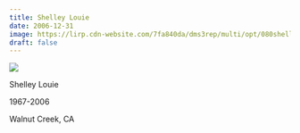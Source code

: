```yaml
---
title: Shelley Louie
date: 2006-12-31
image: https://lirp.cdn-website.com/7fa840da/dms3rep/multi/opt/080shelley-louie-1920w.jpg
draft: false
---
```


![](https://lirp.cdn-website.com/7fa840da/dms3rep/multi/opt/080shelley-louie-1920w.jpg)

Shelley Louie

1967-2006

Walnut Creek, CA
